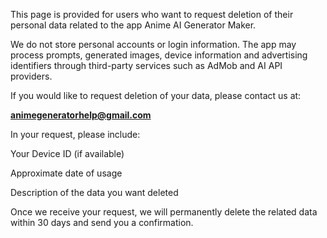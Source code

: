 

This page is provided for users who want to request deletion of their personal data related to the app Anime AI Generator Maker.

We do not store personal accounts or login information. The app may process prompts, generated images, device information and advertising identifiers through third-party services such as AdMob and AI API providers.

If you would like to request deletion of your data, please contact us at:

**animegeneratorhelp@gmail.com**

In your request, please include:

Your Device ID (if available)

Approximate date of usage

Description of the data you want deleted

Once we receive your request, we will permanently delete the related data within 30 days and send you a confirmation.
